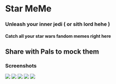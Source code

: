 # Star MeMe


### Unleash your inner jedi ( or sith lord hehe )

#### Catch all your star wars fandom memes right here


## Share with Pals to mock them 

### Screenshots
<img src="https://github.com/gautam7-github/Star-MeMe/blob/main/Screenshot_2021-03-25-11-47-38-32.jpg" >
<img src="https://github.com/gautam7-github/Star-MeMe/blob/main/Screenshot_2021-03-25-11-47-41-85.jpg" >
<img src="https://github.com/gautam7-github/Star-MeMe/blob/main/Screenshot_2021-03-25-11-47-51-14.jpg" >
<img src="https://github.com/gautam7-github/Star-MeMe/blob/main/Screenshot_2021-03-25-11-47-56-42.jpg" >
<img src="https://github.com/gautam7-github/Star-MeMe/blob/main/Screenshot_2021-03-25-11-47-59-46.jpg" >
